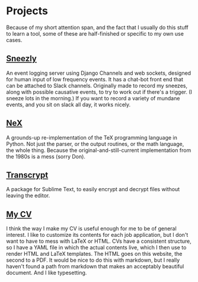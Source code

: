 # Projects

Because of my short attention span, and the fact that I usually do this stuff to learn a tool, some of these are half-finished or specific to my own use cases.

## [Sneezly](https://github.com/eddiejessup/sneezly)

An event logging server using Django Channels and web sockets, designed for human input of low frequency events. It has a chat-bot front end that can be attached to Slack channels. Originally made to record my sneezes, along with possible causative events, to try to work out if there's a trigger. (I sneeze lots in the morning.) If you want to record a variety of mundane events, and you sit on slack all day, it works nicely.

## [NeX](https://github.com/eddiejessup/nex)

A grounds-up re-implementation of the TeX programming language in Python. Not just the parser, or the output routines, or the math language, the whole thing. Because the original-and-still-current implementation from the 1980s is a mess (sorry Don).

## [Transcrypt](https://github.com/eddiejessup/Transcrypt/projects)

A package for Sublime Text, to easily encrypt and decrypt files without leaving the editor.

## [My CV](https://github.com/eddiejessup/cv)

I think the way I make my CV is useful enough for me to be of general interest. I like to customize its contents for each job application, but I don't want to have to mess with LaTeX or HTML. CVs have a consistent structure, so I have a YAML file in which the actual contents live, which I then use to render HTML and LaTeX templates. The HTML goes on this website, the second to a PDF. It would be nice to do this with markdown, but I really haven't found a path from markdown that makes an acceptably beautiful document. And I like typesetting.
